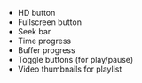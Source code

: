 * HD button
* Fullscreen button
* Seek bar
* Time progress
* Buffer progress
* Toggle buttons (for play/pause)
* Video thumbnails for playlist
